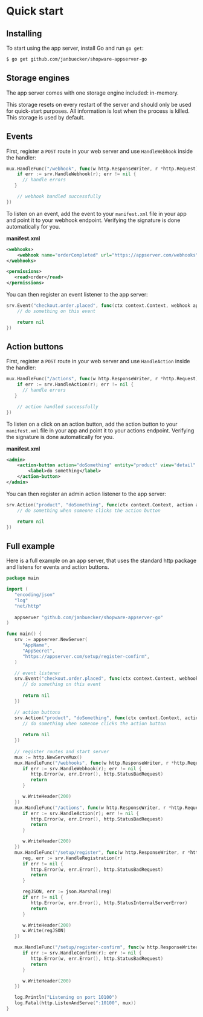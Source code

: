 # Quick start

## Installing

To start using the app server, install Go and run `go get`:

```sh
$ go get github.com/janbuecker/shopware-appserver-go
```

## Storage engines

The app server comes with one storage engine included: in-memory.

This storage resets on every restart of the server and should only be used for quick-start purposes.
All information is lost when the process is killed. This storage is used by default.

## Events

First, register a `POST` route in your web server and use `HandleWebhook` inside the handler:

```go
mux.HandleFunc("/webhook", func(w http.ResponseWriter, r *http.Request) {
    if err := srv.HandleWebhook(r); err != nil {
      // handle errors
   }

    // webhook handled successfully
})
```

To listen on an event, add the event to your `manifest.xml` file in your app and point it to your webhook endpoint.
Verifying the signature is done automatically for you.

**manifest.xml**

```xml
<webhooks>
    <webhook name="orderCompleted" url="https://appserver.com/webhooks" event="checkout.order.placed"/>
</webhooks>

<permissions>
   <read>order</read>
</permissions>
```

You can then register an event listener to the app server:

```go
srv.Event("checkout.order.placed", func(ctx context.Context, webhook appserver.WebhookRequest, api *appserver.APIClient) error {
    // do something on this event

    return nil
})
```

## Action buttons

First, register a `POST` route in your web server and use `HandleAction` inside the handler:

```go
mux.HandleFunc("/actions", func(w http.ResponseWriter, r *http.Request) {
    if err := srv.HandleAction(r); err != nil {
      // handle errors
   }

    // action handled successfully
})
```

To listen on a click on an action button, add the action button to your `manifest.xml` file in your app and point it to your actions endpoint.
Verifying the signature is done automatically for you.

**manifest.xml**

```xml
<admin>
    <action-button action="doSomething" entity="product" view="detail" url="https://appserver.com/actions">
        <label>do something</label>
    </action-button>
</admin>
```

You can then register an admin action listener to the app server:

```go
srv.Action("product", "doSomething", func(ctx context.Context, action appserver.ActionRequest, api *appserver.APIClient) error {
    // do something when someone clicks the action button

    return nil
})
```

## Full example

Here is a full example on an app server, that uses the standard http package and listens for events and action buttons.

```go
package main

import (
   "encoding/json"
   "log"
   "net/http"
   
   appserver "github.com/janbuecker/shopware-appserver-go"
)

func main() {
   srv := appserver.NewServer(
      "AppName",
      "AppSecret",
      "https://appserver.com/setup/register-confirm",
   )

   // event listener
   srv.Event("checkout.order.placed", func(ctx context.Context, webhook appserver.WebhookRequest, api *appserver.APIClient) error {
      // do something on this event
      
      return nil
   })

   // action buttons
   srv.Action("product", "doSomething", func(ctx context.Context, action appserver.ActionRequest, api *appserver.APIClient) error {
      // do something when someone clicks the action button
      
      return nil
   })
   
   // register routes and start server
   mux := http.NewServeMux()
   mux.HandleFunc("/webhooks", func(w http.ResponseWriter, r *http.Request) {
      if err := srv.HandleWebhook(r); err != nil {
         http.Error(w, err.Error(), http.StatusBadRequest)
         return
      }

      w.WriteHeader(200)
   })
   mux.HandleFunc("/actions", func(w http.ResponseWriter, r *http.Request) {
      if err := srv.HandleAction(r); err != nil {
         http.Error(w, err.Error(), http.StatusBadRequest)
         return
      }

      w.WriteHeader(200)
   })
   mux.HandleFunc("/setup/register", func(w http.ResponseWriter, r *http.Request) {
      reg, err := srv.HandleRegistration(r)
      if err != nil {
         http.Error(w, err.Error(), http.StatusBadRequest)
         return
      }

      regJSON, err := json.Marshal(reg)
      if err != nil {
         http.Error(w, err.Error(), http.StatusInternalServerError)
         return
      }

      w.WriteHeader(200)
      w.Write(regJSON)
   })

   mux.HandleFunc("/setup/register-confirm", func(w http.ResponseWriter, r *http.Request) {
      if err := srv.HandleConfirm(r); err != nil {
         http.Error(w, err.Error(), http.StatusBadRequest)
         return
      }

      w.WriteHeader(200)
   })

   log.Println("Listening on port 10100")
   log.Fatal(http.ListenAndServe(":10100", mux))
}
```

